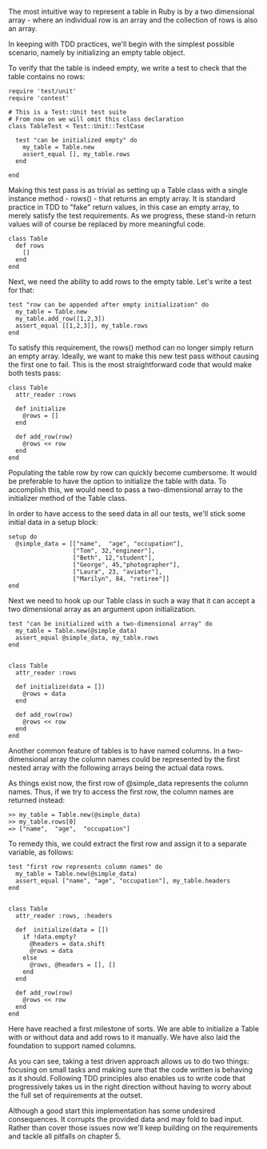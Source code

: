 The most intuitive way to represent a table in Ruby is by a two dimensional array - where an individual row is an array and the collection of rows is also an array. 

In keeping with TDD practices, we'll begin with the simplest possible scenario, namely by initializing an empty table object. 

To verify that the table is indeed empty, we write a test to check that the table contains no rows:

    require 'test/unit'
    require 'contest'

    # This is a Test::Unit test suite
    # From now on we will omit this class declaration
    class TableTest < Test::Unit::TestCase

      test "can be initialized empty" do
        my_table = Table.new
        assert_equal [], my_table.rows
      end

    end

Making this test pass is as trivial as setting up a Table class with a single instance method - rows() - that returns an empty array. It is standard practice in TDD to "fake" return values, in this case an empty array, to merely satisfy the test requirements. As we progress, these stand-in return values will of course be replaced by more meaningful code.

    class Table
      def rows
        []
      end
    end

Next, we need the ability to add rows to the empty table. Let's write a test for that: 

    test "row can be appended after empty initialization" do
      my_table = Table.new
      my_table.add_row([1,2,3])
      assert_equal [[1,2,3]], my_table.rows
    end

To satisfy this requirement, the rows() method can no longer simply return an empty array. Ideally, we want to make this new test pass without causing the first one to fail. This is the most straightforward code that would make both tests pass:

    class Table
      attr_reader :rows
      
      def initialize 
        @rows = []
      end

      def add_row(row)
        @rows << row
      end
    end

Populating the table row by row can quickly become cumbersome. It would be preferable to have the option to initialize the table with data. To accomplish this, we would need to pass a two-dimensional array to the initializer method of the Table class.

In order to have access to the seed data in all our tests, we'll stick some initial data in a setup block:

    setup do
      @simple_data = [["name",  "age", "occupation"], 
                      ["Tom", 32,"engineer"], 
                      ["Beth", 12,"student"], 
                      ["George", 45,"photographer"],
                      ["Laura", 23, "aviator"],
                      ["Marilyn", 84, "retiree"]]
    end

Next we need to hook up our Table class in such a way that it can accept a two dimensional array as an argument upon initialization.

    test "can be initialized with a two-dimensional array" do
      my_table = Table.new(@simple_data)
      assert_equal @simple_data, my_table.rows
    end


    class Table
      attr_reader :rows

      def initialize(data = [])
        @rows = data
      end

      def add_row(row)
        @rows << row
      end
    end

Another common feature of tables is to have named columns. In a two-dimensional array the column names could be represented by the first nested array with the following arrays being the actual data rows. 

As things exist now, the first row of @simple_data represents the column names. Thus, if we try to access the first row, the column names are returned instead:

    >> my_table = Table.new(@simple_data)
    >> my_table.rows[0]
    => ["name",  "age",  "occupation"]

To remedy this, we could extract the first row and assign it to a separate variable, as follows:

    test "first row represents column names" do
      my_table = Table.new(@simple_data)
      assert_equal ["name", "age", "occupation"], my_table.headers
    end


    class Table
      attr_reader :rows, :headers

      def  initialize(data = [])
        if !data.empty? 
          @headers = data.shift
          @rows = data
        else
          @rows, @headers = [], []
        end
      end

      def add_row(row)
        @rows << row
      end
    end

Here have reached a first milestone of sorts. We are able to initialize a Table with or without data and add rows to it manually. We have also laid the foundation to support named columns.

As you can see, taking a test driven approach allows us to do two things: focusing on small tasks and making sure that the code written is behaving as it should. Following TDD principles also enables us to write code that progressively takes us in the right direction without having to worry about the full set of requirements at the outset.

Although a good start this implementation has some undesired consequences. It corrupts the provided data and may fold to bad input. Rather than cover those issues now we'll keep building on the requirements and tackle all pitfalls on chapter 5.
